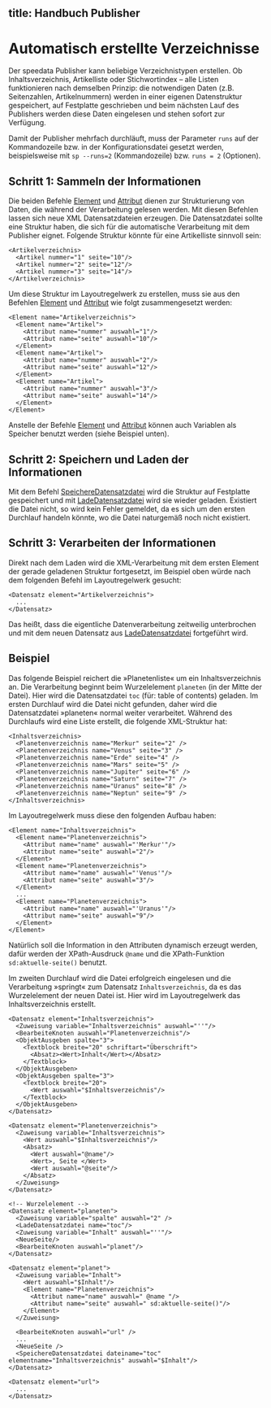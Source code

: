 title: Handbuch Publisher
---
Automatisch erstellte Verzeichnisse
===================================

Der speedata Publisher kann beliebige Verzeichnistypen erstellen. Ob
Inhaltsverzeichnis, Artikelliste oder Stichwortindex – alle Listen
funktionieren nach demselben Prinzip: die notwendigen Daten (z.B.
Seitenzahlen, Artikelnummern) werden in einer eigenen Datenstruktur
gespeichert, auf Festplatte geschrieben und beim nächsten Lauf des
Publishers werden diese Daten eingelesen und stehen sofort zur
Verfügung.

Damit der Publisher mehrfach durchläuft, muss der Parameter `runs` auf
der Kommandozeile bzw. in der Konfigurationsdatei gesetzt werden,
beispielsweise mit `sp --runs=2` (Kommandozeile) bzw. `runs = 2`
(Optionen).

Schritt 1: Sammeln der Informationen
------------------------------------

Die beiden Befehle [Element](../commands-de/element.html) und
[Attribut](../commands-de/attribute.html) dienen zur Strukturierung von
Daten, die während der Verarbeitung gelesen werden. Mit diesen Befehlen
lassen sich neue XML Datensatzdateien erzeugen. Die Datensatzdatei
sollte eine Struktur haben, die sich für die automatische Verarbeitung
mit dem Publisher eignet. Folgende Struktur könnte für eine Artikelliste
sinnvoll sein:

    <Artikelverzeichnis>
      <Artikel nummer="1" seite="10"/>
      <Artikel nummer="2" seite="12"/>
      <Artikel nummer="3" seite="14"/>
    </Artikelverzeichnis>

Um diese Struktur im Layoutregelwerk zu erstellen, muss sie aus den
Befehlen [Element](../commands-de/element.html) und
[Attribut](../commands-de/attribute.html) wie folgt zusammengesetzt
werden:

    <Element name="Artikelverzeichnis">
      <Element name="Artikel">
        <Attribut name="nummer" auswahl="1"/>
        <Attribut name="seite" auswahl="10"/>
      </Element>
      <Element name="Artikel">
        <Attribut name="nummer" auswahl="2"/>
        <Attribut name="seite" auswahl="12"/>
      </Element>
      <Element name="Artikel">
        <Attribut name="nummer" auswahl="3"/>
        <Attribut name="seite" auswahl="14"/>
      </Element>
    </Element>

Anstelle der Befehle [Element](../commands-de/element.html) und
[Attribut](../commands-de/attribute.html) können auch Variablen als
Speicher benutzt werden (siehe Beispiel unten).

Schritt 2: Speichern und Laden der Informationen
------------------------------------------------

Mit dem Befehl
[SpeichereDatensatzdatei](../commands-de/savedataset.html) wird die
Struktur auf Festplatte gespeichert und mit
[LadeDatensatzdatei](../commands-de/loaddataset.html) wird sie wieder
geladen. Existiert die Datei nicht, so wird kein Fehler gemeldet, da es
sich um den ersten Durchlauf handeln könnte, wo die Datei naturgemäß
noch nicht existiert.

Schritt 3: Verarbeiten der Informationen
----------------------------------------

Direkt nach dem Laden wird die XML-Verarbeitung mit dem ersten Element
der gerade geladenen Struktur fortgesetzt, im Beispiel oben würde nach
dem folgenden Befehl im Layoutregelwerk gesucht:

    <Datensatz element="Artikelverzeichnis">
      ...
    </Datensatz>

Das heißt, dass die eigentliche Datenverarbeitung zeitweilig
unterbrochen und mit dem neuen Datensatz aus
[LadeDatensatzdatei](../commands-de/loaddataset.html) fortgeführt wird.

Beispiel
--------

Das folgende Beispiel reichert die »Planetenliste« um ein
Inhaltsverzeichnis an. Die Verarbeitung beginnt beim Wurzelelement
`planeten` (in der Mitte der Datei). Hier wird die Datensatzdatei `toc`
(für: table of contents) geladen. Im ersten Durchlauf wird die Datei
nicht gefunden, daher wird die Datensatzdatei »planeten« normal weiter
verarbeitet. Während des Durchlaufs wird eine Liste erstellt, die
folgende XML-Struktur hat:

    <Inhaltsverzeichnis>
      <Planetenverzeichnis name="Merkur" seite="2" />
      <Planetenverzeichnis name="Venus" seite="3" />
      <Planetenverzeichnis name="Erde" seite="4" />
      <Planetenverzeichnis name="Mars" seite="5" />
      <Planetenverzeichnis name="Jupiter" seite="6" />
      <Planetenverzeichnis name="Saturn" seite="7" />
      <Planetenverzeichnis name="Uranus" seite="8" />
      <Planetenverzeichnis name="Neptun" seite="9" />
    </Inhaltsverzeichnis>

Im Layoutregelwerk muss diese den folgenden Aufbau haben:

    <Element name="Inhaltsverzeichnis">
      <Element name="Planetenverzeichnis">
        <Attribut name="name" auswahl="'Merkur'"/>
        <Attribut name="seite" auswahl="2"/>
      </Element>
      <Element name="Planetenverzeichnis">
        <Attribut name="name" auswahl="'Venus'"/>
        <Attribut name="seite" auswahl="3"/>
      </Element>
      ...
      <Element name="Planetenverzeichnis">
        <Attribut name="name" auswahl="'Uranus'"/>
        <Attribut name="seite" auswahl="9"/>
      </Element>
    </Element>

Natürlich soll die Information in den Attributen dynamisch erzeugt
werden, dafür werden der XPath-Ausdruck `@name` und die XPath-Funktion
`sd:aktuelle-seite()` benutzt.

Im zweiten Durchlauf wird die Datei erfolgreich eingelesen und die
Verarbeitung »springt« zum Datensatz `Inhaltsverzeichnis`, da es das
Wurzelelement der neuen Datei ist. Hier wird im Layoutregelwerk das
Inhaltsverzeichnis erstellt.

    <Datensatz element="Inhaltsverzeichnis">
      <Zuweisung variable="Inhaltsverzeichnis" auswahl="''"/>
      <BearbeiteKnoten auswahl="Planetenverzeichnis"/>
      <ObjektAusgeben spalte="3">
        <Textblock breite="20" schriftart="Überschrift">
          <Absatz><Wert>Inhalt</Wert></Absatz>
        </Textblock>
      </ObjektAusgeben>
      <ObjektAusgeben spalte="3">
        <Textblock breite="20">
          <Wert auswahl="$Inhaltsverzeichnis"/>
        </Textblock>
      </ObjektAusgeben>
    </Datensatz>
     
    <Datensatz element="Planetenverzeichnis">
      <Zuweisung variable="Inhaltsverzeichnis">
        <Wert auswahl="$Inhaltsverzeichnis"/>
        <Absatz>
          <Wert auswahl="@name"/>
          <Wert>, Seite </Wert>
          <Wert auswahl="@seite"/>
        </Absatz>
      </Zuweisung>
    </Datensatz>
     
    <!-- Wurzelelement -->
    <Datensatz element="planeten">
      <Zuweisung variable="spalte" auswahl="2" />
      <LadeDatensatzdatei name="toc"/>
      <Zuweisung variable="Inhalt" auswahl="''"/>
      <NeueSeite/>
      <BearbeiteKnoten auswahl="planet"/>
    </Datensatz>
     
    <Datensatz element="planet">
      <Zuweisung variable="Inhalt">
        <Wert auswahl="$Inhalt"/>
        <Element name="Planetenverzeichnis">
          <Attribut name="name" auswahl=" @name "/>
          <Attribut name="seite" auswahl=" sd:aktuelle-seite()"/>
        </Element>
      </Zuweisung>
     
      <BearbeiteKnoten auswahl="url" />
      ...
      <NeueSeite />
      <SpeichereDatensatzdatei dateiname="toc" elementname="Inhaltsverzeichnis" auswahl="$Inhalt"/>
    </Datensatz>
     
    <Datensatz element="url">
      ...
    </Datensatz>
